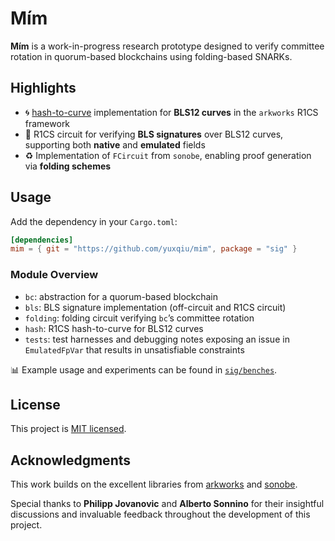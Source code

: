 # Mím

**Mím** is a work-in-progress research prototype designed to verify committee rotation in quorum-based blockchains using folding-based SNARKs.

## Highlights

- 🌀 [hash-to-curve](https://datatracker.ietf.org/doc/rfc9380/) implementation for **BLS12 curves** in the `arkworks` R1CS framework
- 🔏 R1CS circuit for verifying **BLS signatures** over BLS12 curves, supporting both **native** and **emulated** fields
- ♻️ Implementation of `FCircuit` from `sonobe`, enabling proof generation via **folding schemes**

## Usage

Add the dependency in your `Cargo.toml`:

```toml
[dependencies]
mim = { git = "https://github.com/yuxqiu/mim", package = "sig" }
```

### Module Overview

- `bc`: abstraction for a quorum-based blockchain
- `bls`: BLS signature implementation (off-circuit and R1CS circuit)
- `folding`: folding circuit verifying `bc`’s committee rotation
- `hash`: R1CS hash-to-curve for BLS12 curves
- `tests`: test harnesses and debugging notes exposing an issue in `EmulatedFpVar` that results in unsatisfiable constraints

📊 Example usage and experiments can be found in [`sig/benches`](./sig/benches/).

## License

This project is [MIT licensed](./LICENSE).

## Acknowledgments

This work builds on the excellent libraries from [arkworks](https://github.com/arkworks-rs) and [sonobe](https://github.com/privacy-scaling-explorations/sonobe).

Special thanks to **Philipp Jovanovic** and **Alberto Sonnino** for their insightful discussions and invaluable feedback throughout the development of this project.